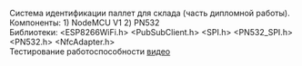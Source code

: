 Система идентификации паллет для склада (часть дипломной работы).  
Компоненты: 1) NodeMCU V1 2) PN532  
Библиотеки:  <ESP8266WiFi.h> <PubSubClient.h> <SPI.h> <PN532_SPI.h> <PN532.h> <NfcAdapter.h>  
Тестирование работоспособности [видео](https://www.youtube.com/watch?v=xx_qc9qWKbc)
